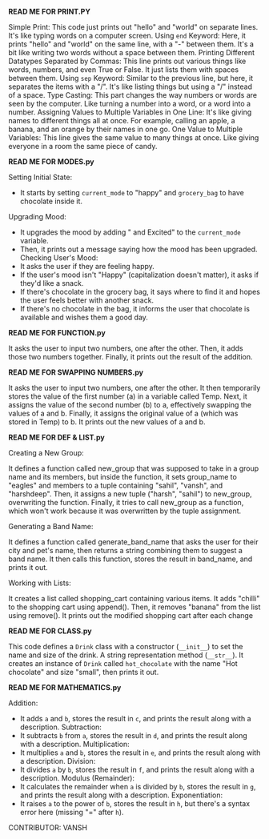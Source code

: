 **READ ME FOR PRINT.PY**

Simple Print: This code just prints out "hello" and "world" on separate lines. It's like typing words on a computer screen.
Using `end` Keyword: Here, it prints "hello" and "world" on the same line, with a "-" between them. It's a bit like writing two words without a space between them.
Printing Different Datatypes Separated by Commas: This line prints out various things like words, numbers, and even True or False. It just lists them with spaces between them.
Using `sep` Keyword: Similar to the previous line, but here, it separates the items with a "/". It's like listing things but using a "/" instead of a space.
Type Casting: This part changes the way numbers or words are seen by the computer. Like turning a number into a word, or a word into a number.
Assigning Values to Multiple Variables in One Line: It's like giving names to different things all at once. For example, calling an apple, a banana, and an orange by their names in one go.
One Value to Multiple Variables: This line gives the same value to many things at once. Like giving everyone in a room the same piece of candy.

**READ ME FOR MODES.py**

Setting Initial State: 
   - It starts by setting `current_mode` to "happy" and `grocery_bag` to have chocolate inside it.

Upgrading Mood:
   - It upgrades the mood by adding " and Excited" to the `current_mode` variable.
   - Then, it prints out a message saying how the mood has been upgraded.
   Checking User's Mood:
   - It asks the user if they are feeling happy.
   - If the user's mood isn't "Happy" (capitalization doesn't matter), it asks if they'd like a snack.
   - If there's chocolate in the grocery bag, it says where to find it and hopes the user feels better with another snack.
   - If there's no chocolate in the bag, it informs the user that chocolate is available and wishes them a good day.

**READ ME FOR FUNCTION.py**

It asks the user to input two numbers, one after the other.
Then, it adds those two numbers together.
Finally, it prints out the result of the addition.

**READ ME FOR SWAPPING NUMBERS.py**

It asks the user to input two numbers, one after the other.
It then temporarily stores the value of the first number (a) in a variable called Temp.
Next, it assigns the value of the second number (b) to a, effectively swapping the values of a and b.
Finally, it assigns the original value of a (which was stored in Temp) to b.
It prints out the new values of a and b.

**READ ME FOR DEF & LIST.py**

Creating a New Group:

It defines a function called new_group that was supposed to take in a group name and its members, but inside the function, it sets group_name to "eagles" and members to a tuple containing "sahil", "vansh", and "harshdeep".
Then, it assigns a new tuple ("harsh", "sahil") to new_group, overwriting the function.
Finally, it tries to call new_group as a function, which won't work because it was overwritten by the tuple assignment.

Generating a Band Name:

It defines a function called generate_band_name that asks the user for their city and pet's name, then returns a string combining them to suggest a band name.
It then calls this function, stores the result in band_name, and prints it out.

Working with Lists:

It creates a list called shopping_cart containing various items.
It adds "chilli" to the shopping cart using append().
Then, it removes "banana" from the list using remove().
It prints out the modified shopping cart after each change

**READ ME FOR CLASS.py**

This code defines a `Drink` class with a constructor (`__init__`) to set the name and size of the drink.
A string representation method (`__str__`). 
It creates an instance of `Drink` called `hot_chocolate` with the name "Hot chocolate" and size "small", then prints it out.

**READ ME FOR MATHEMATICS.py**

Addition:
   - It adds `a` and `b`, stores the result in `c`, and prints the result along with a description.
Subtraction:
   - It subtracts `b` from `a`, stores the result in `d`, and prints the result along with a description.
Multiplication:
   - It multiplies `a` and `b`, stores the result in `e`, and prints the result along with a description.
Division:
   - It divides `a` by `b`, stores the result in `f`, and prints the result along with a description.
Modulus (Remainder):
   - It calculates the remainder when `a` is divided by `b`, stores the result in `g`, and prints the result along with a description.
Exponentiation:
   - It raises `a` to the power of `b`, stores the result in `h`, but there's a syntax error here (missing "=" after `h`). 

CONTRIBUTOR:
VANSH
